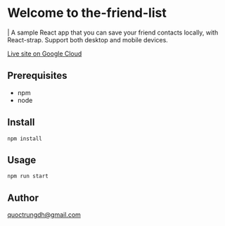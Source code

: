 # Welcome to the-friend-list

| A sample React app that you can save your friend contacts locally, with React-strap. Support both desktop and mobile devices.

[Live site on Google Cloud](https://friendlist-th2vrqvfyq-as.a.run.app/)

## Prerequisites

-   npm
-   node

## Install

`npm install`

## Usage

`npm run start`

## Author

[quoctrungdh@gmail.com](mailto:quoctrungdh@gmail.com)
